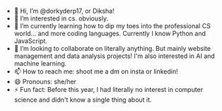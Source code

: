 - 👋 Hi, I’m @dorkyderp17, or Diksha!
- 👀 I’m interested in cs. obviously.
- 🌱 I’m currently learning how to dip my toes into the professional CS world... and more coding languages. Currently I know Python and JavaScript.
- 💞️ I’m looking to collaborate on literally anything. But mainly website management and data analysis projects! I'm also interested in AI and machine learning.
- 📫 How to reach me: shoot me a dm on insta or linkedin!
- 😄 Pronouns: she/her
- ⚡ Fun fact: Before this year, I had literally no interest in computer science and didn't know a single thing about it.

<!---
dorkyderp17/dorkyderp17 is a ✨ special ✨ repository because its `README.md` (this file) appears on your GitHub profile.
You can click the Preview link to take a look at your changes.
--->
